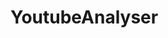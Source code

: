 # YoutubeAnalyser

<!-- once postgres running -->
<!-- npm run start-dev  -->

<!-- Caption extractor and analyser for youtube videos -->
